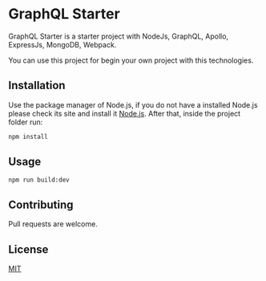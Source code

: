 # GraphQL Starter

GraphQL Starter is a starter project with NodeJs, GraphQL, Apollo, ExpressJs, MongoDB, Webpack.

You can use this project for begin your own project with this technologies.

## Installation

Use the package manager of Node.js, if you do not have a installed Node.js please check its site and install it [Node.js](https://nodejs.org/es/). After that, inside the project folder run:

```bash
npm install
```

## Usage

```
npm run build:dev
```

## Contributing
Pull requests are welcome.

## License
[MIT](https://choosealicense.com/licenses/mit/)
